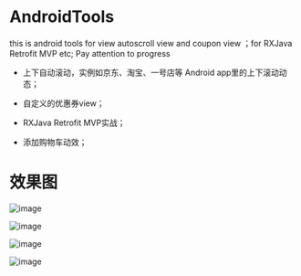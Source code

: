 # AndroidTools
this is android tools for view  autoscroll view and coupon view ；for  RXJava Retrofit MVP etc;
Pay attention to progress 

* 上下自动滚动，实例如京东、淘宝、一号店等 Android app里的上下滚动动态；

* 自定义的优惠券view；

* RXJava Retrofit MVP实战；

* 添加购物车动效；


#  效果图

![image](https://github.com/GJson/AndroidTools/blob/master/gif/one.gif)    
 


![image](https://github.com/GJson/AndroidTools/blob/master/gif/two.gif)    


![image](https://github.com/GJson/AndroidTools/blob/master/gif/three.gif)    


![image](https://github.com/GJson/AndroidTools/blob/master/gif/four.gif)    

